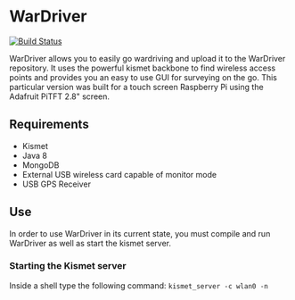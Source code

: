 WarDriver
=========
[![Build Status](https://travis-ci.org/pyrabbit/WarDriver.svg?branch=master)](https://travis-ci.org/pyrabbit/WarDriver)

WarDriver allows you to easily go wardriving and upload it to the WarDriver repository. It uses the powerful kismet backbone to find wireless access points and provides you an easy to use GUI for surveying on the go. This particular version was built for a touch screen Raspberry Pi using the Adafruit PiTFT 2.8" screen.

<h2>Requirements</h2>
<ul>
<li>Kismet</li>
<li>Java 8</li>
<li>MongoDB</li>
<li>External USB wireless card capable of monitor mode</li>
<li>USB GPS Receiver</li>
</ul>

<h2>Use</h2>
In order to use WarDriver in its current state, you must compile and run WarDriver as well as start the kismet server.
<h3>Starting the Kismet server</h3>
Inside a shell type the following command: <code>kismet_server -c wlan0 -n</code>
